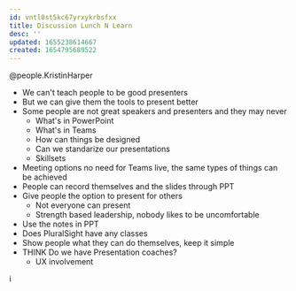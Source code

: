 ```yaml
---
id: vntl0st5kc67yrxykrbsfxx
title: Discussion Lunch N Learn
desc: ''
updated: 1655238614667
created: 1654795689522
---
```


@people.KristinHarper

- We can't teach people to be good presenters 
- But we can give them the tools to present better
- Some people are not great speakers and presenters and they may never
  - What's in PowerPoint
  - What's in Teams
  - How can things be designed
  - Can we standarize our presentations
  - Skillsets
- Meeting options no need for Teams live, the same types of things can be achieved
- People can record themselves and the slides through PPT
- Give people the option to present for others
  - Not everyone can present
  - Strength based leadership, nobody likes to be uncomfortable 
- Use the notes in PPT
- Does PluralSight have any classes
- Show people what they can do themselves, keep it simple 
- THINK Do we have Presentation coaches? 
  - UX involvement

i